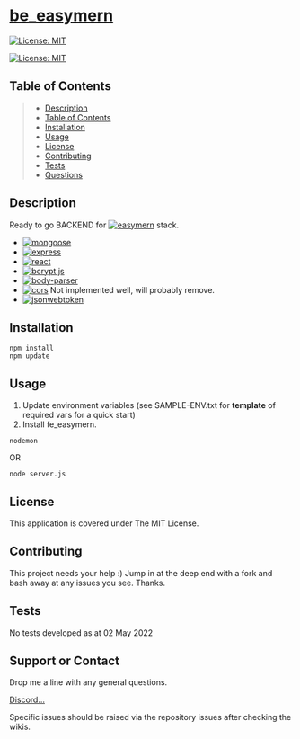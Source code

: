 # [be_easymern](https://github.com/easymern/be_easymern)

[![License: MIT](https://img.shields.io/badge/License-MIT-yellow.svg)](https://opensource.org/licenses/MIT)

[![License: MIT](easymern_alt_50.png)](https://opensource.org/licenses/MIT)

## Table of Contents

> - [Description](#Description)
> - [Table of Contents](#Table-of-Contents)
> - [Installation](#Installation)
> - [Usage](#Usage)
> - [License](#License)
> - [Contributing](#Contributing)
> - [Tests](#Tests)
> - [Questions](#Questions)

## Description

Ready to go BACKEND for [![easymern](https://img.shields.io/badge/easymern-brightgreen)](https://github.com/easymern)
stack.

- [![mongoose](https://img.shields.io/badge/Mongoose-blue)](https://getbootstrap.com)
- [![express](https://img.shields.io/badge/Express-blue)](#)
- [![react](https://img.shields.io/badge/React-blue)](#)
- [![bcrypt.js](https://img.shields.io/badge/BCrypt.js-blue)](#)
- [![body-parser](https://img.shields.io/badge/bodyParser-blue)](#)
- [![cors](https://img.shields.io/badge/cors-blue)](#) Not implemented well, will probably remove.
- [![jsonwebtoken](https://img.shields.io/badge/jsonWebToken-blue)](#)

[//]: # "* [view deployed on github](https://jayarghargh.github.io/jrr-react/#/)"

## Installation

```
npm install
npm update
```

## Usage

1. Update environment variables (see SAMPLE-ENV.txt for **template** of required vars for a quick start)
2. Install fe_easymern.

```
nodemon
```

OR

```
node server.js
```

## License

This application is covered under The MIT License.

## Contributing

This project needs your help :) Jump in at the deep end with a fork and bash away at any issues you see. Thanks.

## Tests

No tests developed as at 02 May 2022

## Support or Contact
Drop me a line with any general questions.

[Discord...](https://discord.gg/Sa53aU9fE3)

Specific issues should be raised via the repository issues after checking the wikis.
